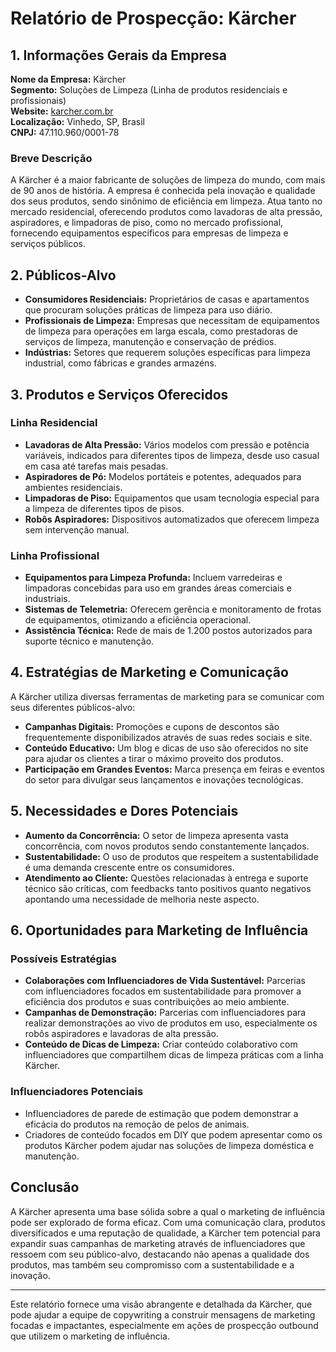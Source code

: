 # Relatório de Prospecção: Kärcher

## 1. Informações Gerais da Empresa

**Nome da Empresa:** Kärcher  
**Segmento:** Soluções de Limpeza (Linha de produtos residenciais e profissionais)  
**Website:** [karcher.com.br](https://www.karcher.com.br/br/)  
**Localização:** Vinhedo, SP, Brasil  
**CNPJ:** 47.110.960/0001-78

### Breve Descrição
A Kärcher é a maior fabricante de soluções de limpeza do mundo, com mais de 90 anos de história. A empresa é conhecida pela inovação e qualidade dos seus produtos, sendo sinônimo de eficiência em limpeza. Atua tanto no mercado residencial, oferecendo produtos como lavadoras de alta pressão, aspiradores, e limpadoras de piso, como no mercado profissional, fornecendo equipamentos específicos para empresas de limpeza e serviços públicos.

## 2. Públicos-Alvo
- **Consumidores Residenciais:** Proprietários de casas e apartamentos que procuram soluções práticas de limpeza para uso diário.
- **Profissionais de Limpeza:** Empresas que necessitam de equipamentos de limpeza para operações em larga escala, como prestadoras de serviços de limpeza, manutenção e conservação de prédios.
- **Indústrias:** Setores que requerem soluções específicas para limpeza industrial, como fábricas e grandes armazéns.

## 3. Produtos e Serviços Oferecidos

### Linha Residencial
- **Lavadoras de Alta Pressão:** Vários modelos com pressão e potência variáveis, indicados para diferentes tipos de limpeza, desde uso casual em casa até tarefas mais pesadas.
- **Aspiradores de Pó:** Modelos portáteis e potentes, adequados para ambientes residenciais.
- **Limpadoras de Piso:** Equipamentos que usam tecnologia especial para a limpeza de diferentes tipos de pisos.
- **Robôs Aspiradores:** Dispositivos automatizados que oferecem limpeza sem intervenção manual.

### Linha Profissional
- **Equipamentos para Limpeza Profunda:** Incluem varredeiras e limpadoras concebidas para uso em grandes áreas comerciais e industriais.
- **Sistemas de Telemetria:** Oferecem gerência e monitoramento de frotas de equipamentos, otimizando a eficiência operacional.
- **Assistência Técnica:** Rede de mais de 1.200 postos autorizados para suporte técnico e manutenção.
  
## 4. Estratégias de Marketing e Comunicação
A Kärcher utiliza diversas ferramentas de marketing para se comunicar com seus diferentes públicos-alvo:
- **Campanhas Digitais:** Promoções e cupons de descontos são frequentemente disponibilizados através de suas redes sociais e site.
- **Conteúdo Educativo:** Um blog e dicas de uso são oferecidos no site para ajudar os clientes a tirar o máximo proveito dos produtos.
- **Participação em Grandes Eventos:** Marca presença em feiras e eventos do setor para divulgar seus lançamentos e inovações tecnológicas.

## 5. Necessidades e Dores Potenciais
- **Aumento da Concorrência:** O setor de limpeza apresenta vasta concorrência, com novos produtos sendo constantemente lançados.
- **Sustentabilidade:** O uso de produtos que respeitem a sustentabilidade é uma demanda crescente entre os consumidores.
- **Atendimento ao Cliente:** Questões relacionadas à entrega e suporte técnico são críticas, com feedbacks tanto positivos quanto negativos apontando uma necessidade de melhoria neste aspecto.

## 6. Oportunidades para Marketing de Influência
### Possíveis Estratégias
- **Colaborações com Influenciadores de Vida Sustentável:** Parcerias com influenciadores focados em sustentabilidade para promover a eficiência dos produtos e suas contribuições ao meio ambiente.
- **Campanhas de Demonstração:** Parcerias com influenciadores para realizar demonstrações ao vivo de produtos em uso, especialmente os robôs aspiradores e lavadoras de alta pressão.
- **Conteúdo de Dicas de Limpeza:** Criar conteúdo colaborativo com influenciadores que compartilhem dicas de limpeza práticas com a linha Kärcher.

### Influenciadores Potenciais
- Influenciadores de parede de estimação que podem demonstrar a eficácia do produtos na remoção de pelos de animais.
- Criadores de conteúdo focados em DIY que podem apresentar como os produtos Kärcher podem ajudar nas soluções de limpeza doméstica e manutenção.

## Conclusão
A Kärcher apresenta uma base sólida sobre a qual o marketing de influência pode ser explorado de forma eficaz. Com uma comunicação clara, produtos diversificados e uma reputação de qualidade, a Kärcher tem potencial para expandir suas campanhas de marketing através de influenciadores que ressoem com seu público-alvo, destacando não apenas a qualidade dos produtos, mas também seu compromisso com a sustentabilidade e a inovação.

--- 

Este relatório fornece uma visão abrangente e detalhada da Kärcher, que pode ajudar a equipe de copywriting a construir mensagens de marketing focadas e impactantes, especialmente em ações de prospecção outbound que utilizem o marketing de influência.